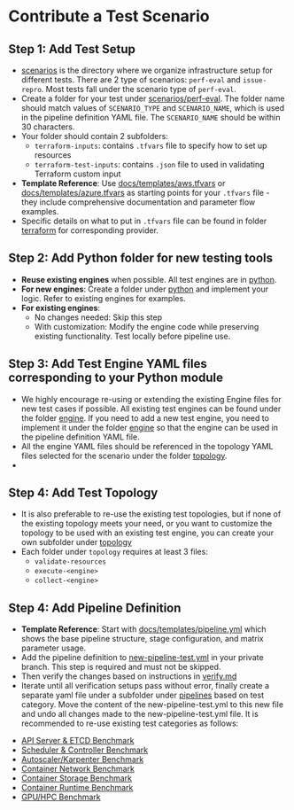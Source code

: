 # Contribute a Test Scenario

## Step 1: Add Test Setup

- [scenarios](../scenarios) is the directory where we organize infrastructure setup for different tests. There are 2 type of scenarios: `perf-eval` and `issue-repro`. Most tests fall under the scenario type of `perf-eval`. 
- Create a folder for your test under [scenarios/perf-eval](../scenarios/perf-eval). The folder name should match values of `SCENARIO_TYPE` and `SCENARIO_NAME`, which is used in the pipeline definition YAML file. The `SCENARIO_NAME` should be within 30 characters.
- Your folder should contain 2 subfolders:
    - `terraform-inputs`: contains `.tfvars` file to specify how to set up resources
    - `terraform-test-inputs`: contains `.json` file to used in validating Terraform custom input
- **Template Reference**: Use [docs/templates/aws.tfvars](templates/aws.tfvars) or [docs/templates/azure.tfvars](templates/azure.tfvars) as starting points for your `.tfvars` file - they include comprehensive documentation and parameter flow examples.
- Specific details on what to put in `.tfvars` file can be found in folder [terraform](../modules/terraform) for corresponding provider.

## Step 2: Add Python folder for new testing tools

- **Reuse existing engines** when possible. All test engines are in [python](../modules/python/).
- **For new engines**: Create a folder under [python](../modules/python/) and implement your logic. Refer to existing engines for examples.
- **For existing engines**:
  - No changes needed: Skip this step
  - With customization: Modify the engine code while preserving existing functionality. Test locally before pipeline use.

## Step 3: Add Test Engine YAML files corresponding to your Python module

- We highly encourage re-using or extending the existing Engine files for new test cases if possible. All existing test engines can be found under the folder  [engine](../steps/engine). If you need to add a new test engine, you need to implement it under the folder [engine](../steps/engine) so that the engine can be used in the pipeline definition YAML file.
- All the engine YAML files should be referenced in the topology YAML files selected for the scenario under the folder [topology](../steps/topology/).
- 
## Step 4: Add Test Topology

- It is also preferable to re-use the existing test topologies, but if none of the existing topology meets your need, or you want to customize the topology to be used with an existing test engine, you can create your own subfolder under [topology](../steps/topology/)
- Each folder under `topology` requires at least 3 files:
  - `validate-resources`
  - `execute-<engine>`
  - `collect-<engine>`

## Step 4: Add Pipeline Definition

- **Template Reference**: Start with [docs/templates/pipeline.yml](templates/pipeline.yml) which shows the base pipeline structure, stage configuration, and matrix parameter usage.
- Add the pipeline definition to [new-pipeline-test.yml](../pipelines/system/new-pipeline-test.yml) in your private branch. This step is required and must not be skipped.
- Then verify the changes based on instructions in [verify.md](../docs/verify.md)
- Iterate until all verification setups pass without error, finally create a separate yaml file under a subfolder under [pipelines](../pipelines/perf-eval) based on test category. Move the content of the new-pipeline-test.yml to this new file and undo all changes made to the new-pipeline-test.yml file. It is recommended to re-use existing test categories as follows:

* [API Server & ETCD Benchmark](pipelines/perf-eval/API%20Server%20Benchmark)
* [Scheduler & Controller Benchmark](pipelines/perf-eval/Scheduler%20Benchmark)
* [Autoscaler/Karpenter Benchmark](pipelines/perf-eval/Autoscale%20Benchmark)
* [Container Network Benchmark](pipelines/perf-eval/CNI%20Benchmark)
* [Container Storage Benchmark](pipelines/perf-eval/CSI%20Benchmark/)
* [Container Runtime Benchmark](pipelines/perf-eval/CRI%20Benchmark/)
* [GPU/HPC Benchmark](pipelines/perf-eval/GPU%20Benchmark)

